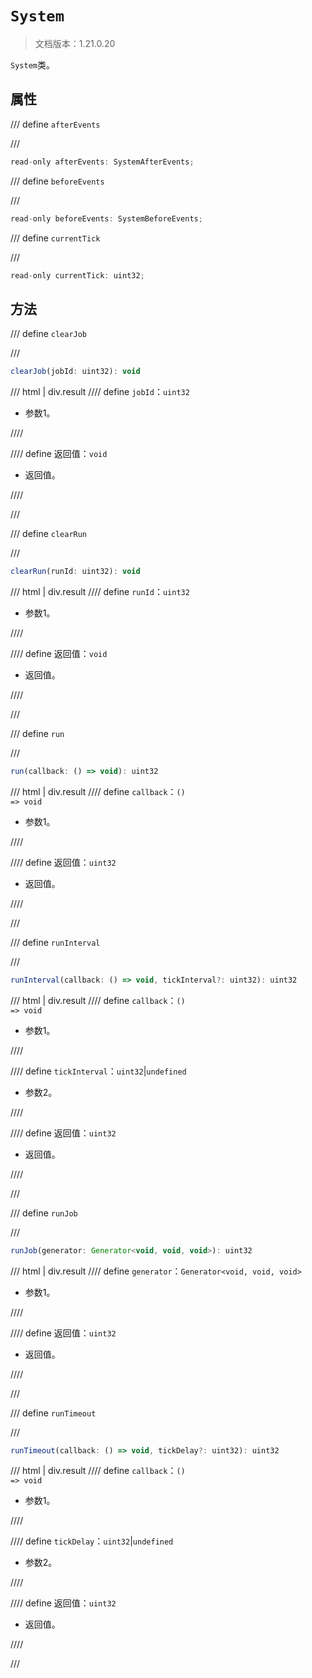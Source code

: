 # `System`

> 文档版本：1.21.0.20

`System`类。

## 属性

/// define
`afterEvents`


///

```js
read-only afterEvents: SystemAfterEvents;
```


/// define
`beforeEvents`


///

```js
read-only beforeEvents: SystemBeforeEvents;
```


/// define
`currentTick`


///

```js
read-only currentTick: uint32;
```


## 方法

/// define
`clearJob`


///

```js
clearJob(jobId: uint32): void
```

/// html | div.result
//// define
`jobId`：`uint32`

- 参数1。


////

//// define
返回值：`void`

- 返回值。


////

///


/// define
`clearRun`


///

```js
clearRun(runId: uint32): void
```

/// html | div.result
//// define
`runId`：`uint32`

- 参数1。


////

//// define
返回值：`void`

- 返回值。


////

///


/// define
`run`


///

```js
run(callback: () => void): uint32
```

/// html | div.result
//// define
`callback`：<code>() =&gt; void</code>

- 参数1。


////

//// define
返回值：`uint32`

- 返回值。


////

///


/// define
`runInterval`


///

```js
runInterval(callback: () => void, tickInterval?: uint32): uint32
```

/// html | div.result
//// define
`callback`：<code>() =&gt; void</code>

- 参数1。


////

//// define
`tickInterval`：`uint32`|`undefined`

- 参数2。


////

//// define
返回值：`uint32`

- 返回值。


////

///


/// define
`runJob`


///

```js
runJob(generator: Generator<void, void, void>): uint32
```

/// html | div.result
//// define
`generator`：`Generator<void, void, void>`

- 参数1。


////

//// define
返回值：`uint32`

- 返回值。


////

///


/// define
`runTimeout`


///

```js
runTimeout(callback: () => void, tickDelay?: uint32): uint32
```

/// html | div.result
//// define
`callback`：<code>() =&gt; void</code>

- 参数1。


////

//// define
`tickDelay`：`uint32`|`undefined`

- 参数2。


////

//// define
返回值：`uint32`

- 返回值。


////

///

